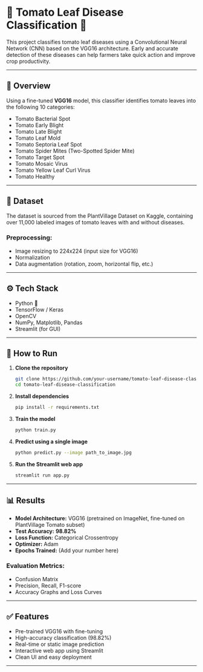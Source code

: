 # 🍅 Tomato Leaf Disease Classification 🌿

This project classifies tomato leaf diseases using a Convolutional Neural Network (CNN) based on the VGG16 architecture. Early and accurate detection of these diseases can help farmers take quick action and improve crop productivity.

---

## 🧠 Overview

Using a fine-tuned **VGG16** model, this classifier identifies tomato leaves into the following 10 categories:

- Tomato Bacterial Spot  
- Tomato Early Blight  
- Tomato Late Blight  
- Tomato Leaf Mold  
- Tomato Septoria Leaf Spot  
- Tomato Spider Mites (Two-Spotted Spider Mite)  
- Tomato Target Spot  
- Tomato Mosaic Virus  
- Tomato Yellow Leaf Curl Virus  
- Tomato Healthy

---

## 📁 Dataset

The dataset is sourced from the PlantVillage Dataset on Kaggle, containing over 11,000 labeled images of tomato leaves with and without diseases.

### Preprocessing:
- Image resizing to 224x224 (input size for VGG16)
- Normalization
- Data augmentation (rotation, zoom, horizontal flip, etc.)

---

## ⚙️ Tech Stack

- Python 🐍  
- TensorFlow / Keras  
- OpenCV  
- NumPy, Matplotlib, Pandas  
- Streamlit (for GUI)

---

## 🚀 How to Run

1. **Clone the repository**
   ```bash
   git clone https://github.com/your-username/tomato-leaf-disease-classification.git
   cd tomato-leaf-disease-classification
   ```

2. **Install dependencies**
   ```bash
   pip install -r requirements.txt
   ```

3. **Train the model**
   ```bash
   python train.py
   ```

4. **Predict using a single image**
   ```bash
   python predict.py --image path_to_image.jpg
   ```

5. **Run the Streamlit web app**
   ```bash
   streamlit run app.py
   ```

---

## 📊 Results

- **Model Architecture:** VGG16 (pretrained on ImageNet, fine-tuned on PlantVillage Tomato subset)
- **Test Accuracy:** **98.82%**
- **Loss Function:** Categorical Crossentropy
- **Optimizer:** Adam
- **Epochs Trained:** (Add your number here)

### Evaluation Metrics:
- Confusion Matrix
- Precision, Recall, F1-score
- Accuracy Graphs and Loss Curves

---

## ✅ Features

- Pre-trained VGG16 with fine-tuning
- High-accuracy classification (98.82%)
- Real-time or static image prediction
- Interactive web app using Streamlit
- Clean UI and easy deployment

---
